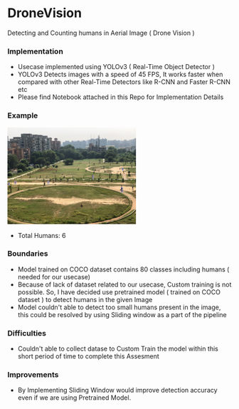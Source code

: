 # DroneVision
Detecting and Counting humans in Aerial Image ( Drone Vision )

### Implementation
* Usecase implemented using YOLOv3 ( Real-Time Object Detector )
* YOLOv3 Detects images with a speed of 45 FPS, It works faster when compared with other Real-Time Detectors like R-CNN and Faster R-CNN etc
* Please find Notebook attached in this Repo for Implementation Details

### Example
[![](https://github.com/Vignesh0196/DroneVision/blob/main/result.png)](https://github.com/Vignesh0196/DroneVision)
* Total Humans: 6

### Boundaries
 * Model trained on COCO dataset contains 80 classes including humans ( needed for our usecase)
 * Because of lack of dataset related to our usecase, Custom training is not possible. 
   So, I have decided use pretrained model ( trained on COCO dataset ) to detect humans in the given Image
 * Model couldn't able to detect too small humans present in the image, this could be resolved by using Sliding window as a part of the pipeline
 
### Difficulties
  * Couldn't able to collect datase to Custom Train the model within this short period of time to complete this Assesment
  
### Improvements
  * By Implementing Sliding Window would improve detection accuracy even if we are using Pretrained Model.
